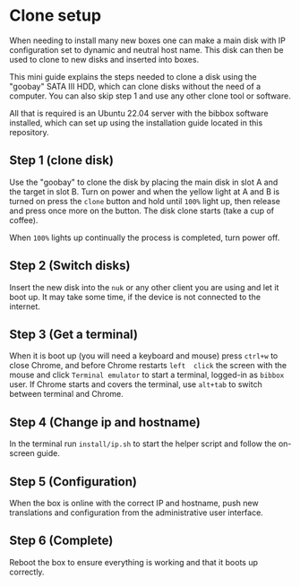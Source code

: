 # Clone setup

When needing to install many new boxes one can make a main disk with IP configuration set to dynamic and neutral host
name. This disk can then be used to clone to new disks and inserted into boxes. 

This mini guide explains the steps needed to clone a disk using the "goobay" SATA III HDD, which can clone disks without 
the need of a computer. You can also skip step 1 and use any other clone tool or software.

All that is required is an Ubuntu 22.04 server with the bibbox software installed, which can set up using the 
installation guide located in this repository.

## Step 1 (clone disk)

Use the "goobay" to clone the disk by placing the main disk in slot A and the target in slot B. Turn on power and when 
the yellow light at A and B is turned on press the `clone` button and hold until `100%` light up, then release and 
press once more on the button. The disk clone starts (take a cup of coffee).

When `100%` lights up continually the process is completed, turn power off.

## Step 2 (Switch disks)

Insert the new disk into the `nuk` or any other client you are using and let it boot up. It may take some time, if the 
device is not connected to the internet.

## Step 3 (Get a terminal)

When it is boot up (you will need a keyboard and mouse) press `ctrl+w` to close Chrome, and before Chrome restarts `left 
click` the screen with the mouse and click `Terminal emulator` to start a terminal, logged-in as `bibbox` user. If Chrome starts and 
covers the terminal, use `alt+tab` to switch between terminal and Chrome.

## Step 4 (Change ip and hostname)

In the terminal run `install/ip.sh` to start the helper script and follow the on-screen guide.

## Step 5 (Configuration)

When the box is online with the correct IP and hostname, push new translations and configuration from the administrative
user interface.

## Step 6 (Complete)

Reboot the box to ensure everything is working and that it boots up correctly.
